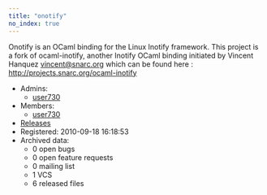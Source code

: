 ```yaml
---
title: "onotify"
no_index: true
---
```


Onotify is an OCaml binding for the Linux Inotify framework.
This project is a fork of ocaml-inotify, another Inotify OCaml binding initiated by
Vincent Hanquez <vincent@snarc.org> which can be found here :
http://projects.snarc.org/ocaml-inotify


* Admins:
  * [user730](/users/user730)
* Members:
  * [user730](/users/user730)
* [Releases](https://download.ocamlcore.org/onotify)
* Registered: 2010-09-18 16:18:53
* Archived data:
  * 0 open bugs
  * 0 open feature requests
  * 0 mailing list
  * 1 VCS
  * 6 released files
